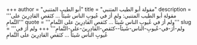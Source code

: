 +++
author = "أبو الطيب المتنبي"
title = "مقولة أبو الطيب المتنبي"
description = '''مقولة أبو الطيب المتنبي: ولم أرَ في عُيوبِ الناس شَيئاً ... كنَقصِ القادِرِينَ على التَّمامِ'''
quote = '''ولم أرَ في عُيوبِ الناس شَيئاً ... كنَقصِ القادِرِينَ على التَّمامِ'''
slug = '''ولم-أرَ-في-عُيوبِ-الناس-شَيئاً--كنَقصِ-القادِرِينَ-على-التَّمامِ'''
+++
ولم أرَ في عُيوبِ الناس شَيئاً ... كنَقصِ القادِرِينَ على التَّمامِ
